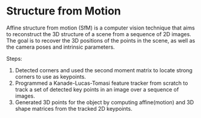 # Structure from Motion
Affine structure from motion (SfM) is a computer vision technique that aims to reconstruct the 3D structure of a scene from a sequence of 2D images. The goal is to recover the 3D positions of the points in the scene, as well as the camera poses and intrinsic parameters.

Steps:
1.  Detected corners and used the second moment matrix to locate strong corners to use as keypoints.
2.  Programmed a Kanade-Lucas-Tomasi feature tracker from scratch to track a set of detected key points in an image over a sequence of images.
3.  Generated 3D points for the object by computing affine(motion) and 3D shape matrices from the tracked 2D keypoints.
